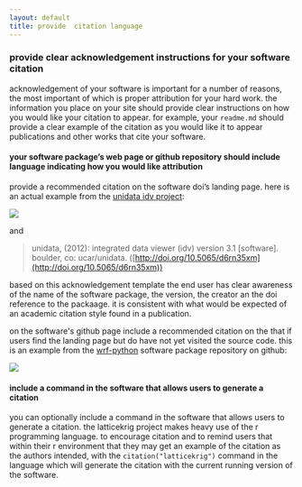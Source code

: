 ```yaml
---
layout: default
title: provide  citation language
---
```


### provide clear acknowledgement instructions for your software citation

acknowledgement of your software is important for a number of reasons, the most important of which is proper attribution for your hard work.  the information you place on your site should provide clear instructions on how you would like your citation to appear.  for example, your `readme.md` should provide a clear example of the citation as you would like it to appear publications and other works that cite your software.

#### your software package’s web page or github repository should include language indicating how you would like attribution

provide a recommended citation on the software doi’s landing page.  here is an actual example from the [unidata idv project](https://www.unidata.ucar.edu/software/idv/):

![](/software-citation/assets/idv_citation_example.png)

and 

> unidata, (2012): integrated data viewer (idv) version 3.1 [software]. boulder, co: ucar/unidata. ([http://doi.org/10.5065/d6rn35xm](http://doi.org/10.5065/d6rn35xm))

based on this acknowledgement template the end user has clear awareness of the name of the software package, the version, the creator an the doi reference to the packaage.  it is consistent with what would be expected of an academic citation style found in a publication.

on the software's github page include a recommended citation on the that if users find the landing page but do have not yet visited the source code.  this is an example from the [wrf-python](https://github.com/ncar/wrf-python) software package repository on github:

![](/software-citation/assets/wrf_citation_example.png)

#### include a command in the software that allows users to generate a citation
you can optionally include a command in the software that allows users to generate a citation.  the latticekrig project makes heavy use of the r programming language.  to encourage citation and to remind users that within their r environment that they may get an example of the citation as the authors intended, with the `citation("latticekrig")` command in the language which will generate the citation with the current running version of the software.

